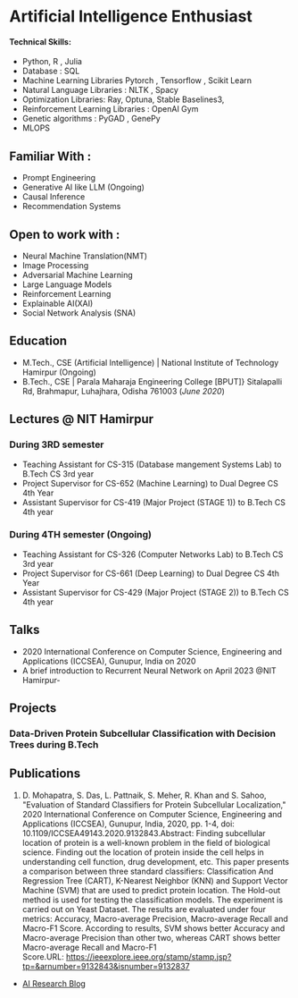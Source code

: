 # Artificial Intelligence Enthusiast

#### Technical Skills: 
- Python, R , Julia
- Database :  SQL
- Machine Learning Libraries Pytorch , Tensorflow , Scikit Learn 
- Natural Language Libraries :  NLTK , Spacy
- Optimization Libraries: Ray, Optuna, Stable Baselines3, 
- Reinforcement Learning Libraries : OpenAI Gym
- Genetic algorithms : PyGAD , GenePy
- MLOPS
  
## Familiar With : 
- Prompt Engineering
- Generative AI like LLM (Ongoing)
- Causal Inference
- Recommendation Systems 

## Open to work with :
- Neural Machine Translation(NMT)
- Image Processing 
- Adversarial Machine Learning
- Large Language Models
- Reinforcement Learning
- Explainable AI(XAI)
- Social Network Analysis (SNA)

## Education
							       		
- M.Tech., CSE (Artificial Intelligence) | National Institute of Technology Hamirpur (Ongoing)	 			        		
- B.Tech., CSE | Parala Maharaja Engineering College [BPUT]}  Sitalapalli Rd, Brahmapur, Luhajhara, Odisha 761003 (_June 2020_)
  

## Lectures  @ NIT Hamirpur
### During 3RD semester 
- Teaching Assistant for CS-315 (Database mangement Systems Lab) to B.Tech CS 3rd year 
- Project Supervisor for CS-652 (Machine Learning) to Dual Degree CS 4th Year
- Assistant Supervisor for CS-419 (Major Project (STAGE 1)) to B.Tech CS 4th year

### During 4TH semester (Ongoing)
- Teaching Assistant for CS-326 (Computer Networks Lab) to B.Tech CS 3rd year
- Project Supervisor for CS-661 (Deep Learning) to Dual Degree CS 4th Year
- Assistant Supervisor for CS-429 (Major Project (STAGE 2)) to B.Tech CS 4th year


 ## Talks
 
-  2020 International Conference on Computer Science, Engineering and Applications (ICCSEA), Gunupur, India on 2020
-  A brief introduction to Recurrent Neural Network on April 2023 @NIT Hamirpur- 
  
## Projects
### Data-Driven Protein Subcellular Classification with Decision Trees during B.Tech

## Publications
1. D. Mohapatra, S. Das, L. Pattnaik, S. Meher, R. Khan and S. Sahoo, "Evaluation of Standard Classifiers for Protein Subcellular Localization," 2020 International Conference on Computer Science, Engineering and Applications (ICCSEA), Gunupur, India, 2020, pp. 1-4, doi: 10.1109/ICCSEA49143.2020.9132843.Abstract: Finding subcellular location of protein is a well-known problem in the field of biological science. Finding out the location of protein inside the cell helps in understanding cell function, drug development, etc. This paper presents a comparison between three standard classifiers: Classification And Regression Tree (CART), K-Nearest Neighbor (KNN) and Support Vector Machine (SVM) that are used to predict protein location. The Hold-out method is used for testing the classification models. The experiment is carried out on Yeast Dataset. The results are evaluated under four metrics: Accuracy, Macro-average Precision, Macro-average Recall and Macro-F1 Score. According to results, SVM shows better Accuracy and Macro-average Precision than other two, whereas CART shows better Macro-average Recall and Macro-F1 Score.URL: https://ieeexplore.ieee.org/stamp/stamp.jsp?tp=&arnumber=9132843&isnumber=9132837


- [AI Research Blog](https://medium.com/@wsubramanyamsahoo)
